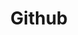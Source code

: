 ---
created: '2025-09-16T15:05:15.650964'
modified: '2025-09-17T15:36:34.494028'
ship_factor: 5
subtype: mcp-servers
tags: []
title: Github
type: tool
version: 1
---